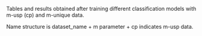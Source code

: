 Tables and results obtained after training different classification models with m-usp (cp) and m-unique data.


Name structure is dataset_name + m parameter + cp indicates m-usp data.
